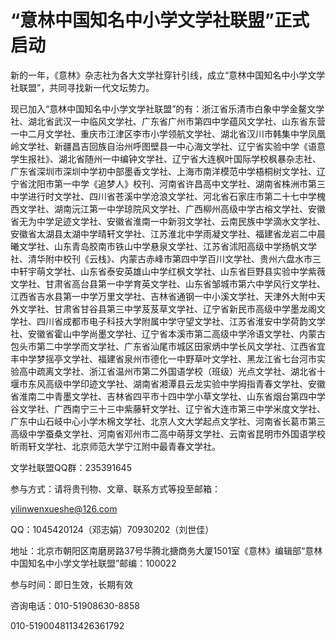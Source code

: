 # “意林中国知名中小学文学社联盟”正式启动

新的一年，《意林》杂志社为各大文学社穿针引线，成立“意林中国知名中小学文学社联盟”，共同寻找新一代文坛势力。

现已加入“意林中国知名中小学文学社联盟”的有：浙江省乐清市白象中学金鳌文学社、湖北省武汉一中临风文学社、广东省广州市第四中学蕴风文学社、山东省东营一中二月文学社、重庆市江津区李市小学领航文学社、湖北省汉川市韩集中学凤凰岭文学社、新疆昌吉回族自治州呼图壁县一中心海文学社、辽宁省实验中学《语意学生报社》、湖北省随州一中编钟文学社、辽宁省大连枫叶国际学校枫暴杂志社、广东省深圳市深圳中学初中部墨香文学社、上海市南洋模范中学梧桐树文学社、辽宁省沈阳市第一中学《追梦人》校刊、河南省许昌高中文学社、湖南省株洲市第三中学进行时文学社、四川省苍溪中学沧浪文学社、河北省石家庄市第二十七中学槐西文学社、湖南沅江第一中学琼院风文学社、广西柳州高级中学古榕文学社、安徽省无为中学足迹文学社、安徽省淮南一中新羽文学社、云南民族中学滴水文学社、安徽省太湖县太湖中学晴轩文学社、江苏淮北中学雨凝文学社、福建省龙岩二中晨曦文学社、山东青岛胶南市铁山中学悬泉文学社、江苏省沭阳高级中学扬帆文学社、清华附中校刊《云栈》、内蒙古赤峰市第四中学百川文学社、贵州六盘水市三中轩宇萌文学社、山东省泰安英雄山中学红枫文学社、山东省巨野县实验中学紫薇文学社、甘肃省高台县第一中学育英文学社、山东省邹城市第六中学风行文学社、江西省吉水县第一中学万里文学社、吉林省通钢一中小溪文学社、天津外大附中天外文学社、甘肃省甘谷县第三中学芨芨草文学社、辽宁省新民市高级中学墨龙阁文学社、四川省成都市电子科技大学附属中学守望文学社、江苏省淮安中学荷韵文学社、安徽省霍山中学尚墨文学社、辽宁省本溪市第二高级中学泠语文学社、内蒙古包头市第二中学学而文学社、广东省汕尾市城区田家炳中学长风文学社、江西省宜丰中学梦摇亭文学社、福建省泉州市德化一中野草叶文学社、黑龙江省七台河市实验高中疏离文学社、浙江省温州市第二外国语学校（班级）光点文学社、湖北省十堰市东风高级中学印迹文学社、湖南省湘潭县云龙实验中学拇指青春文学社、安徽省淮南二中青墨文学社、吉林省四平市十四中学小草文学社、山东省烟台第四中学谷文学社、广西南宁三十三中紫藤轩文学社、辽宁省大连市第三中学米度文学社、广东中山石岐中心小学木棉文学社、北京人文大学起点文学社、河南省长葛市第三高级中学蚕桑文学社、河南省邓州市二高中萌芽文学社、云南省昆明市外国语学校昕雨轩文学社、北京师范大学宁江附中最青春文学社。

文学社联盟QQ群：235391645

参与方式：请将贵刊物、文章、联系方式等投至邮箱：

yilinwenxueshe@126.com

QQ：1045420124（邓志娟）70930202（刘世佳）

地址：北京市朝阳区南磨房路37号华腾北搪商务大厦1501室《意林》编辑部“意林中国知名中小学文学社联盟”邮编：100022

参与时间：即日生效，长期有效

咨询电话：010-51908630-8858

010-5190048113426361792